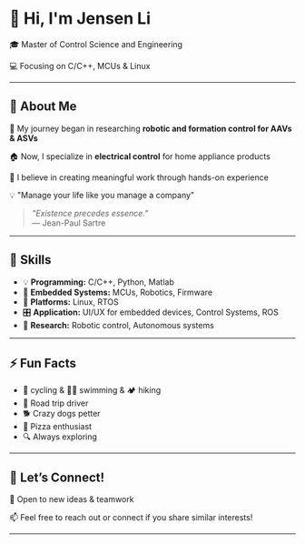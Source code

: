 # 👋 Hi, I'm Jensen Li

🎓 Master of Control Science and Engineering

💻 Focusing on C/C++, MCUs & Linux

---

## 🚀 About Me

🛫 My journey began in researching **robotic and formation control for AAVs & ASVs**

🏠 Now, I specialize in **electrical control** for home appliance products

🌟 I believe in creating meaningful work through hands-on experience

💡 "Manage your life like you manage a company"

> _"Existence precedes essence."_  
> — Jean-Paul Sartre  

---

## 🧰 Skills

- 💡 **Programming:** C/C++, Python, Matlab
- 🔌 **Embedded Systems:** MCUs, Robotics, Firmware
- 🐧 **Platforms:** Linux, RTOS
- 🎛️ **Application:** UI/UX for embedded devices, Control Systems, ROS
- 🤖 **Research:** Robotic control, Autonomous systems

---

## ⚡ Fun Facts

- 🚴 cycling & 🏊‍♂️ swimming & 🏕️ hiking
- 🚙 Road trip driver
- 🐕 Crazy dogs petter
- 🍕 Pizza enthusiast
- 🔍 Always exploring

---

## 🤝 Let’s Connect!

🤗 Open to new ideas & teamwork  

📫 Feel free to reach out or connect if you share similar interests!

---

<!-- Optionally add social links here! -->
<!-- 🌐 [LinkedIn](#) • 🌎 [Website](#) • 🐦 [Twitter](#) -->
